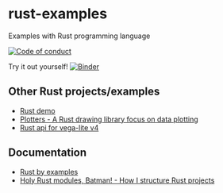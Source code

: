 # rust-examples

Examples with Rust programming language

[![Code of conduct](https://img.shields.io/badge/%E2%9D%A4%EF%B8%8F-code%20of%20conduct-blue)](CODE_OF_CONDUCT.md)

Try it out yourself!
[![Binder](https://mybinder.org/badge_logo.svg)](https://mybinder.org/v2/gh/annefou/rust-examples/HEAD)

## Other Rust projects/examples

- [Rust demo](https://github.com/dev-cafe/rust-demo)
- [Plotters - A Rust drawing library focus on data plotting](https://github.com/38/plotters)
- [Rust api for vega-lite v4](https://github.com/procyon-rs/vega_lite_4.rs)

## Documentation

- [Rust by examples](https://doc.rust-lang.org/rust-by-example/)
- [Holy Rust modules, Batman! - How I structure Rust projects](https://bast.fr/blog/holy-rust-modules-batman/)
